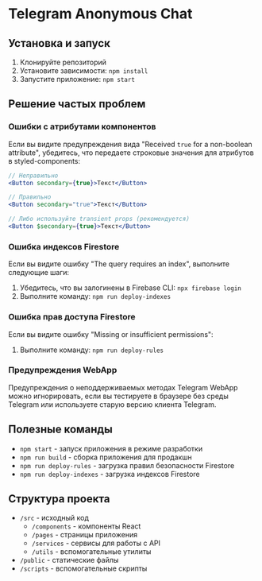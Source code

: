 # Telegram Anonymous Chat

## Установка и запуск

1. Клонируйте репозиторий
2. Установите зависимости: `npm install`
3. Запустите приложение: `npm start`

## Решение частых проблем

### Ошибки с атрибутами компонентов

Если вы видите предупреждения вида "Received `true` for a non-boolean attribute", убедитесь, что передаете строковые значения для атрибутов в styled-components:

```jsx
// Неправильно
<Button secondary={true}>Текст</Button>

// Правильно
<Button secondary="true">Текст</Button>

// Либо используйте transient props (рекомендуется)
<Button $secondary={true}>Текст</Button>
```

### Ошибка индексов Firestore

Если вы видите ошибку "The query requires an index", выполните следующие шаги:

1. Убедитесь, что вы залогинены в Firebase CLI: `npx firebase login`
2. Выполните команду: `npm run deploy-indexes`

### Ошибка прав доступа Firestore

Если вы видите ошибку "Missing or insufficient permissions":

1. Выполните команду: `npm run deploy-rules`

### Предупреждения WebApp

Предупреждения о неподдерживаемых методах Telegram WebApp можно игнорировать, если вы тестируете в браузере без среды Telegram или используете старую версию клиента Telegram.

## Полезные команды

- `npm start` - запуск приложения в режиме разработки
- `npm run build` - сборка приложения для продакшн
- `npm run deploy-rules` - загрузка правил безопасности Firestore
- `npm run deploy-indexes` - загрузка индексов Firestore

## Структура проекта

- `/src` - исходный код
  - `/components` - компоненты React
  - `/pages` - страницы приложения
  - `/services` - сервисы для работы с API
  - `/utils` - вспомогательные утилиты
- `/public` - статические файлы
- `/scripts` - вспомогательные скрипты
